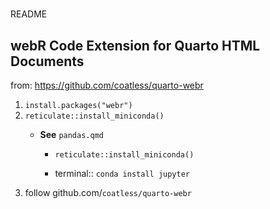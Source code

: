 # 

README

<!-- badges: start -->

<!-- badges: end -->

## webR Code Extension for Quarto HTML Documents

from: https://github.com/coatless/quarto-webr

1.  `install.packages("webr")`
2.  `reticulate::install_miniconda()`
    -   **See** `pandas.qmd`

        -   `reticulate::install_miniconda()`

        -   terminal:: `conda install jupyter`
3.  follow github.com/`coatless/quarto-webr`
